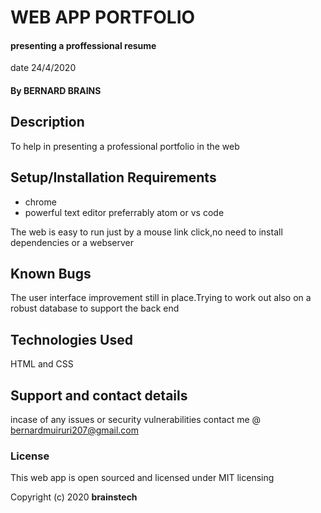 # WEB APP PORTFOLIO
#### presenting a proffessional resume                   
date 24/4/2020
#### By **BERNARD BRAINS**
## Description
To help  in presenting a professional portfolio in the web 
## Setup/Installation Requirements
* chrome
* powerful  text editor preferrably  atom  or vs code

The web is easy to run just by  a mouse link click,no need to install dependencies or a webserver
## Known Bugs
The user interface improvement still in place.Trying to  work out also on a robust database to  support the back end 
## Technologies Used
HTML and CSS
## Support and contact details
incase of any issues or security vulnerabilities contact me @ bernardmuiruri207@gmail.com
### License
This web app is open sourced and licensed under MIT licensing 

Copyright (c) 2020 **brainstech**
  
